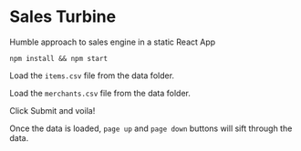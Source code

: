 # Sales Turbine

Humble approach to sales engine in a static React App

`npm install && npm start`

Load the `items.csv` file from the data folder.

Load the `merchants.csv` file from the data folder.

Click Submit and voila!

Once the data is loaded, `page up` and `page down` buttons will sift through the data.
